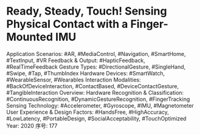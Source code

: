 # Ready, Steady, Touch! Sensing  Physical Contact with a Finger-Mounted IMU

Application Scenarios: #AR, #MediaControl, #Navigation, #SmartHome, #TextInput, #VR
Feedback & Output: #HapticFeedback, #RealTimeFeedback
Gesture Types: #DirectionalGesture, #SingleHand, #Swipe, #Tap, #ThumbIndex
Hardware Devices: #SmartWatch, #WearableSensor, #Wearables
Interaction Modalities: #BackOfDeviceInteraction, #ContactBased, #DeviceContactGesture, #TangibleInteraction
Overview: Hardware
Recognition & Classification: #ContinuousRecognition, #DynamicGestureRecognition, #FingerTracking
Sensing Technology: #Accelerometer, #Gyroscope, #IMU, #Magnetometer
User Experience & Design Factors: #HandsFree, #HighAccuracy, #LowLatency, #PortableDesign, #SocialAcceptability, #TouchOptimized
Year: 2020
序号: 177